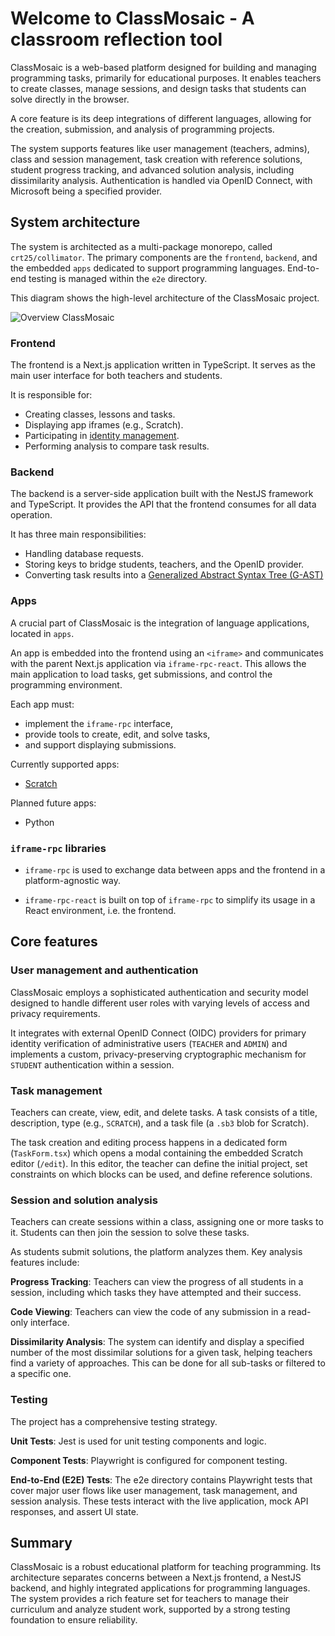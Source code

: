 # Welcome to ClassMosaic - A classroom reflection tool

ClassMosaic is a web-based platform designed for building and managing programming tasks, primarily for educational purposes. It enables teachers to create classes, manage sessions, and design tasks that students can solve directly in the browser.

A core feature is its deep integrations of different languages, allowing for the creation, submission, and analysis of programming projects.

The system supports features like user management (teachers, admins), class and session management, task creation with reference solutions, student progress tracking, and advanced solution analysis, including dissimilarity analysis. Authentication is handled via OpenID Connect, with Microsoft being a specified provider.

## System architecture

The system is architected as a multi-package monorepo, called `crt25/collimator`. The primary components are the `frontend`, `backend`, and the embedded `apps` dedicated to support programming languages. End-to-end testing is managed within the `e2e` directory.

This diagram shows the high-level architecture of the ClassMosaic project.

![](../assets/ClassMosaic-big-picture.png "Overview ClassMosaic")

### Frontend

The frontend is a Next.js application written in TypeScript. It serves as the main user interface for both teachers and students.

It is responsible for:

- Creating classes, lessons and tasks.
- Displaying app iframes (e.g., Scratch).
- Participating in [identity management](../identity-management/student.md).
- Performing analysis to compare task results.

### Backend

The backend is a server-side application built with the NestJS framework and TypeScript. It provides the API that the frontend consumes for all data operation.

It has three main responsibilities:

- Handling database requests.
- Storing keys to bridge students, teachers, and the OpenID provider.
- Converting task results into a [Generalized Abstract Syntax Tree (G-AST)](../data-analyzer/ast.md)

### Apps

A crucial part of ClassMosaic is the integration of language applications, located in `apps`.

An app is embedded into the frontend using an `<iframe>` and communicates with the parent Next.js application via `iframe-rpc-react`. This allows the main application to load tasks, get submissions, and control the programming environment.

Each app must:

- implement the `iframe-rpc` interface,
- provide tools to create, edit, and solve tasks,
- and support displaying submissions.

Currently supported apps:

- [Scratch](../scratch/modifications.md)

Planned future apps:

- Python

### `iframe-rpc` libraries

- `iframe-rpc` is used to exchange data between apps and the frontend in a platform-agnostic way.

- `iframe-rpc-react` is built on top of `iframe-rpc` to simplify its usage in a React environment, i.e. the frontend.

## Core features

### User management and authentication

ClassMosaic employs a sophisticated authentication and security model designed to handle different user roles with varying levels of access and privacy requirements.

It integrates with external OpenID Connect (OIDC) providers for primary identity verification of administrative users (`TEACHER` and `ADMIN`) and implements a custom, privacy-preserving cryptographic mechanism for `STUDENT` authentication within a session.

### Task management

Teachers can create, view, edit, and delete tasks. A task consists of a title, description, type (e.g., `SCRATCH`), and a task file (a `.sb3` blob for Scratch).

The task creation and editing process happens in a dedicated form (`TaskForm.tsx`) which opens a modal containing the embedded Scratch editor (`/edit`). In this editor, the teacher can define the initial project, set constraints on which blocks can be used, and define reference solutions.

### Session and solution analysis

Teachers can create sessions within a class, assigning one or more tasks to it. Students can then join the session to solve these tasks.

As students submit solutions, the platform analyzes them. Key analysis features include:

**Progress Tracking**: Teachers can view the progress of all students in a session, including which tasks they have attempted and their success.

**Code Viewing**: Teachers can view the code of any submission in a read-only interface.

**Dissimilarity Analysis**: The system can identify and display a specified number of the most dissimilar solutions for a given task, helping teachers find a variety of approaches. This can be done for all sub-tasks or filtered to a specific one.

### Testing

The project has a comprehensive testing strategy.

**Unit Tests**: Jest is used for unit testing components and logic.

**Component Tests**: Playwright is configured for component testing.

**End-to-End (E2E) Tests**: The e2e directory contains Playwright tests that cover major user flows like user management, task management, and session analysis. These tests interact with the live application, mock API responses, and assert UI state.

## Summary

ClassMosaic is a robust educational platform for teaching programming. Its architecture separates concerns between a Next.js frontend, a NestJS backend, and highly integrated applications for programming languages. The system provides a rich feature set for teachers to manage their curriculum and analyze student work, supported by a strong testing foundation to ensure reliability.
